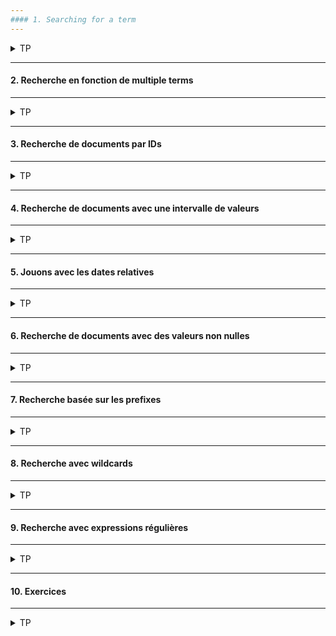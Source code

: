 ```yaml
---
#### 1. Searching for a term
---
```

<details>
<summary>TP</summary>


##### :arrow_forward: DISCLAIMER : Certaines des requêtes de ce chapitre ne renvoient pas les résultats escomptés
En référer au formateur le cas échéant (Conflits possible de versions).

Les term level queries sont les plus utilisées pour les données structurées de type nombre ou date. Elles peuvent également être utilisées pour des labels de classification.<br/>
Par contre elles ne sont pas recommandées pour les recherches textuelles qui ne requiérent pas de correspondance exacte, elles sont inopérantes sur des champs analysés.

##### :arrow_forward: Recherche de documents avec une valeur à `true` pour le champ `is_active`

Il existe deux requêtes pour le faire : 
* Avec la syntaxe : "is_active": true
```
GET /products/_search
{
  "query": {
    "term": {
      "is_active": true
    }
  }
}
```
* Avec la syntaxe : "is_active": { "value": true }
  
```
GET /products/_search
{
  "query": {
    "term": {
      "is_active": {
        "value": true
      }
    }
  }
}
```

<img src="https://i.ibb.co/M8TdZPS/058-Screenshot-2021-03-17-Elastic-Kibana.png" width="75%">
</details>


---
#### 2. Recherche en fonction de multiple terms
---
<details>
<summary>TP</summary>

Rechercher les documents `products` avec les tags "Soup" ou "Cake".
Nous savons que les tags sont stockés en tant que `keyword`.
```
GET /products/_search
{
  "query": {
    "terms": {
      "tags.keyword": [ "Soup", "Cake" ]
    }
  }
}
```

Similaire à la clause IN en SQL.

<img src="https://i.ibb.co/SVyH7QV/059-Screenshot-2021-03-17-Elastic-Kibana.png" width="60%">

</details>

---
#### 3. Recherche de documents par IDs
---
<details>
<summary>TP</summary>

Ecrire la requête pour récupérer les documents dont les identifiants sont 1, 2 ou 3.
```
GET /product/_search
{
  "query": {
    "ids": {
      "values": [ 1, 2, 3 ]
    }
  }
}
```

<img src="https://i.ibb.co/dB9XSXb/060-Screenshot-2021-03-17-Elastic-Kibana.png" width="80%">

</details>

---
#### 4. Recherche de  documents avec une intervalle de valeurs
---
<details>
<summary>TP</summary>


- Hint :  Une fois ces requêtes effectuées dans le dev tools, exécutez les dans le menu Discovery pour avoir un affichage tabulaire plus user friendly (demandez la démo au formateur).

##### :arrow_forward: Recherche de documents avec un champ `in_stock` entre `1` et `5` inclus
Utiliser une requête de type `range`.
```
GET /product/_search
{
  "query": {
    "range": {
      "in_stock": {
        "gte": 1,
        "lte": 5
      }
    }
  }
}
```

<img src="https://i.ibb.co/d2rRHmY/061-Screenshot-2021-03-17-Elastic-Kibana.png" width="80%">

##### :arrow_forward: Recherche de documents dans un intervale de dates
Rechercher les documents `products` créés entre le 2010/01/01 et le 2010/12/31.
```
GET /product/_search
{
  "query": {
    "range": {
      "created": {
        "gte": "2010/01/01",
        "lte": "2010/12/31"
      }
    }
  }
}
```

<img src="https://i.ibb.co/prtY8Jt/062-Screenshot-2021-03-17-Elastic-Kibana.png" width="80%">

##### :arrow_forward: Recherche de documents dans un intervale de dates, avec format de date configuré
Rechercher les documents `products` créés entre le 2010/01/01 et le 2010/12/31 en utilisant le format dd-MM-yyyy.
```
GET /product/_search
{
  "query": {
    "range": {
      "created": {
        "gte": "01-01-2010",
        "lte": "31-12-2010",
        "format": "dd-MM-yyyy"
      }
    }
  }
}
```

<img src="https://i.ibb.co/tX6LJ59/063-Screenshot-2021-03-17-Elastic-Kibana.png" width="80%">

</details>

---
#### 5. Jouons avec les dates relatives
---
<details>
<summary>TP</summary>


Pour en savoir plus au sujet des opérations sur les dates dans Elasticsearch :
https://www.elastic.co/guide/en/elasticsearch/reference/current/common-options.html#date-math

##### :arrow_forward: Retrancher un an à une date
Rechercher les documents `products` créés après le `2010/01/01` moins un an.
```
GET /product/_search
{
  "query": {
    "range": {
      "created": {
        "gte": "2010/01/01||-1y"
      }
    }
  }
}
```

<img src="https://i.ibb.co/58FmWbZ/064-Screenshot-2021-03-17-Elastic-Kibana.png" width="80%">

##### :arrow_forward: Retrancher un an et un jour à partir de `2010/01/01`
Rechercher les documents `products` créés après le `2010/01/01` moins un an et un jour.
```
GET /product/_search
{
  "query": {
    "range": {
      "created": {
        "gte": "2010/01/01||-1y-1d"
      }
    }
  }
}
```

Toujours le même résultat.

##### :arrow_forward: Retrancher un an et arrondir au mois
Rechercher les documents `products` créés après le `2010/01/01` moins un an arrondi au mois.
```
GET /product/_search
{
  "query": {
    "range": {
      "created": {
        "gte": "2010/01/01||-1y/M"
      }
    }
  }
}
```

Toujours le même résultat.

Gestion des arrondis par mois en fonction de l'opérateur :
<img src="https://i.ibb.co/31g52nb/Screenshot-from-2021-03-18-13-17-20.png" width="60%">

##### :arrow_forward: Arrondir par mois avant de retrancher un an à partir du `2010/01/01`
```
GET /product/_search
{
  "query": {
    "range": {
      "created": {
        "gte": "2010/01/01||/M-1y"
      }
    }
  }
}
```

Toujours le même résultat.

##### :arrow_forward: Arrondir par mois avant de retrancher un an à partir de la date courante
```
GET /product/_search
{
  "query": {
    "range": {
      "created": {
        "gte": "now/M-1y"
      }
    }
  }
}
```

Aucun résultat, élargir à 4 ou 5 ans pour avoir des résultats.
  

<img src="https://i.ibb.co/kh2DjFg/065-Screenshot-2021-03-17-Elastic-Kibana.png" width="30%">
  

##### :arrow_forward: Recherche de documents avec le champ `created` contenant la date courante ou plus
```
GET /product/_search
{
  "query": {
    "range": {
      "created": {
        "gte": "now"
      }
    }
  }
}
```

Aucun produit créé dans le futur. ;)

</details>

---
#### 6. Recherche de documents avec des valeurs non nulles
---
<details>
<summary>TP</summary>

Rechercher les documents de l'index `products` ayant des `tags`.
Utiliser la clause `exists`.
```
GET /product/_search
{
  "query": {
    "exists": {
      "field": "tags"
    }
  }
}
```

<img src="https://i.ibb.co/kMss3r1/066-Screenshot-2021-03-17-Elastic-Kibana.png" width="80%">

</details>

---
#### 7. Recherche basée sur les prefixes
---
<details>
<summary>TP</summary>

##### :arrow_forward: Documents contenant un tag commençant par `Vege`
```
GET /product/_search
{
  "query": {
    "prefix": {
      "tags.keyword": "Vege"
    }
  }
}
```

<img src="https://i.ibb.co/89K8K6C/067-Screenshot-2021-03-17-Elastic-Kibana.png" width="80%">

</details>

---
#### 8. Recherche avec wildcards
---
<details>
<summary>TP</summary>

Avertissement : Les requêtes avec wildcard sont très gourmandes en ressources et peuvent être lentes.<br/>
Par exemple ne jamais utiliser de wildcard au début du critére de recherche.

##### :arrow_forward: Ajouter un asterisque pour tous les caractères (zéro ou plus)
Utiliser le mot clé : "Veg*ble".
```
GET /product/_search
{
  "query": {
    "wildcard": {
      "tags.keyword": "Veg*ble"
    }
  }
}
```

<img src="https://i.ibb.co/JtSMNpk/068-Screenshot-2021-03-17-Elastic-Kibana.png" width="80%">

##### :arrow_forward: Ajouter un point d'interrogation pour tout caractère
La même requête en remplaçant l'asterisque avec un point d'interrogation.
```
A compléter...
```

<img src="https://i.ibb.co/cD4GZpX/069-Screenshot-2021-03-17-Elastic-Kibana.png" width="20%">

Essayer avec le mot clé : "Veget?ble".
```
A compléter...
```

<img src="https://i.ibb.co/7tL6WLk/070-Screenshot-2021-03-17-Elastic-Kibana.png" width="80%">

</details>

---
#### 9. Recherche avec expressions régulières
---
<details>
<summary>TP</summary>

Pour comprendre comment fonctionnent les expressions régulières dans Elasticsearch :<br/>
https://www.elastic.co/guide/en/elasticsearch/reference/current/query-dsl-regexp-query.html#regexp-syntax
Rechercher les produits répondant au critère : "Veg(suite_de_caractères_alphabétiques)ble"
```
GET /product/_search
{
  "query": {
    "regexp": {
      "tags.keyword": "Veg[a-zA-Z]+ble"
    }
  }
}
```

Même résultat qu'avec l'expression régulière : "Veget?ble".

</details>

---
#### 10. Exercices
---
<details>
<summary>TP</summary>

##### :arrow_forward: Recherche de documents avec le champ `sold` inférieur à `10`
```
GET /product/_search
{
  "query": {
    "range": {
      "sold": {
        "lt": 10
      }
    }
  }
}
```

<img src="https://i.ibb.co/Ns5L5fN/071-Screenshot-2021-03-17-Elastic-Kibana.png" width="80%">

##### :arrow_forward: Recherche de documents avec le champ `sold` entre `10` (inclusif : gte) et `30` (exclusif : lt)
```
GET /product/_search
{
  "query": {
    "range": {
      "sold": {
        "lt": 30,
        "gte": 10
      }
    }
  }
}
```

<img src="https://i.ibb.co/PgLwvPP/072-Screenshot-2021-03-17-Elastic-Kibana.png" width="80%">

##### :arrow_forward: Recherche de documents contenant le tag `Meat`
```
GET /product/_search
{
  "query": {
    "term": {
      "tags.keyword": "Meat"
    }
  }
}
```

<img src="https://i.ibb.co/ZMFPbJB/073-Screenshot-2021-03-17-Elastic-Kibana.png" width="80%">

##### :arrow_forward: Recherche de documents contenant `Tomato` ou `Paste` dans le champ `name`
```
GET /product/_search
{
  "query": {
    "terms": {
      "name": [ "Tomato", "Paste" ]
    }
  }
}
```

<img src="https://i.ibb.co/vZFrzLp/074-Screenshot-2021-03-17-Elastic-Kibana.png" width="80%">

##### :arrow_forward: Recherche de documents contenant `past` suivi par un caractère optionnel, pour le champ `name`
```
GET /product/_search
{
  "query": {
    "wildcard": {
      "name": "past?"
    }
  }
}
```

<img src="https://i.ibb.co/wB4s4Mm/075-Screenshot-2021-03-17-Elastic-Kibana.png" width="80%">

##### :arrow_forward: Recherche de documents contenant un nombre dans le champ `name`
```
GET /product/_search
{
  "query": {
    "regexp": {
      "name": "[0-9]+"
    }
  }
}
```

<img src="https://i.ibb.co/dBtbWtc/076-Screenshot-2021-03-17-Elastic-Kibana.png" width="80%">

</details>
